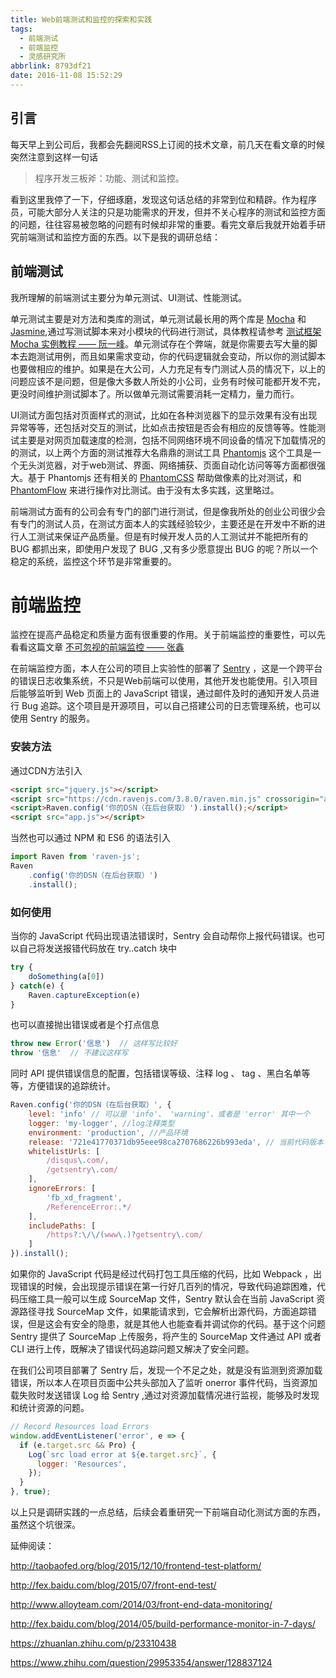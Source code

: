 ```yaml
---
title: Web前端测试和监控的探索和实践
tags:
  - 前端测试
  - 前端监控
  - 灵感研究所
abbrlink: 8793df21
date: 2016-11-08 15:52:29
---
```


## 引言
每天早上到公司后，我都会先翻阅RSS上订阅的技术文章，前几天在看文章的时候突然注意到这样一句话
> 程序开发三板斧：功能、测试和监控。

看到这里我停了一下，仔细琢磨，发现这句话总结的非常到位和精辟。作为程序员，可能大部分人关注的只是功能需求的开发，但并不关心程序的测试和监控方面的问题，往往容易被忽略的问题有时候却非常的重要。看完文章后我就开始着手研究前端测试和监控方面的东西。以下是我的调研总结：

## 前端测试
我所理解的前端测试主要分为单元测试、UI测试、性能测试。

单元测试主要是对方法和类库的测试，单元测试最长用的两个库是  [Mocha](https://mochajs.org/) 和 [Jasmine](https://jasmine.github.io/),通过写测试脚本来对小模块的代码进行测试，具体教程请参考 [测试框架 Mocha 实例教程 —— 阮一峰](http://www.ruanyifeng.com/blog/2015/12/a-mocha-tutorial-of-examples.html)。单元测试存在个弊端，就是你需要去写大量的脚本去跑测试用例，而且如果需求变动，你的代码逻辑就会变动，所以你的测试脚本也要做相应的维护。如果是在大公司，人力充足有专门测试人员的情况下，以上的问题应该不是问题，但是像大多数人所处的小公司，业务有时候可能都开发不完，更没时间维护测试脚本了。所以做单元测试需要消耗一定精力，量力而行。

UI测试方面包括对页面样式的测试，比如在各种浏览器下的显示效果有没有出现异常等等，还包括对交互的测试，比如点击按钮是否会有相应的反馈等等。性能测试主要是对网页加载速度的检测，包括不同网络环境不同设备的情况下加载情况的的测试，以上两个方面的测试推荐大名鼎鼎的测试工具 [Phantomjs](http://phantomjs.org/) 这个工具是一个无头浏览器，对于web测试、界面、网络捕获、页面自动化访问等等方面都很强大。基于 Phantomjs 还有相关的 [PhantomCSS](https://github.com/Huddle/PhantomCSS) 帮助做像素的比对测试，和 [PhantomFlow](https://github.com/Huddle/PhantomFlow) 来进行操作对比测试。由于没有太多实践，这里略过。

前端测试方面有的公司会有专门的部门进行测试，但是像我所处的创业公司很少会有专门的测试人员，在测试方面本人的实践经验较少，主要还是在开发中不断的进行人工测试来保证产品质量。但是有时候开发人员的人工测试并不能把所有的 BUG 都抓出来，即使用户发现了 BUG ,又有多少愿意提出 BUG 的呢？所以一个稳定的系统，监控这个环节是非常重要的。

# 前端监控
监控在提高产品稳定和质量方面有很重要的作用。关于前端监控的重要性，可以先看看这篇文章 [不可忽视的前端监控 —— 张鑫](https://zhuanlan.zhihu.com/p/23310438)

在前端监控方面，本人在公司的项目上实验性的部署了 [Sentry](https://github.com/getsentry/sentry) ，这是一个跨平台的错误日志收集系统，不只是Web前端可以使用，其他开发也能使用。引入项目后能够监听到 Web 页面上的 JavaScript 错误，通过邮件及时的通知开发人员进行 Bug 追踪。这个项目是开源项目，可以自己搭建公司的日志管理系统，也可以使用 Sentry 的服务。

### 安装方法
通过CDN方法引入
``` html
<script src="jquery.js"></script>
<script src="https://cdn.ravenjs.com/3.8.0/raven.min.js" crossorigin="anonymous"></script>
<script>Raven.config('你的DSN（在后台获取）').install();</script>
<script src="app.js"></script>
```
当然也可以通过 NPM 和 ES6 的语法引入
``` javascript
import Raven from 'raven-js';
Raven
    .config('你的DSN（在后台获取）')
    .install();
```

### 如何使用
当你的 JavaScript 代码出现语法错误时，Sentry 会自动帮你上报代码错误。也可以自己将发送报错代码放在 try..catch 块中
``` javascript
try {
    doSomething(a[0])
} catch(e) {
    Raven.captureException(e)
}
```
也可以直接抛出错误或者是个打点信息
``` javascript
throw new Error('信息')  // 这样写比较好
throw '信息'  // 不建议这样写
```

同时 API 提供错误信息的配置，包括错误等级、注释 log 、 tag 、黑白名单等等，方便错误的追踪统计。
``` javascript
Raven.config('你的DSN（在后台获取）', {
    level: 'info' // 可以是 'info'、 'warning'、或者是 'error' 其中一个
    logger: 'my-logger', //log注释类型 
    environment: 'production', //产品环境
    release: '721e41770371db95eee98ca2707686226b993eda', // 当前代码版本
    whitelistUrls: [ 
        /disqus\.com/,
        /getsentry\.com/
    ], 
    ignoreErrors: [
        'fb_xd_fragment',
        /ReferenceError:.*/
    ],
    includePaths: [
        /https?:\/\/(www\.)?getsentry\.com/
    ]
}).install();
```

如果你的 JavaScript 代码是经过代码打包工具压缩的代码，比如 Webpack ，出现错误的时候，会出现提示错误在第一行好几百列的情况，导致代码追踪困难，代码压缩工具一般可以生成 SourceMap 文件，Sentry 默认会在当前 JavaScript 资源路径寻找 SourceMap 文件，如果能请求到，它会解析出源代码，方面追踪错误，但是这会有安全的隐患，就是其他人也能查看并调试你的代码。基于这个问题 Sentry 提供了 SourceMap 上传服务，将产生的 SourceMap 文件通过 API 或者 CLI 进行上传，既解决了错误代码追踪问题又解决了安全问题。

在我们公司项目部署了 Sentry 后，发现一个不足之处，就是没有监测到资源加载错误，所以本人在项目页面中公共头部加入了监听 onerror 事件代码，当资源加载失败时发送错误 Log 给 Sentry ,通过对资源加载情况进行监视，能够及时发现和统计资源的问题。
``` javascript
// Record Resources load Errors
window.addEventListener('error', e => {
  if (e.target.src && Pro) {
    Log(`src load error at ${e.target.src}`, {
      logger: 'Resources',
    });
  }
}, true);
```

以上只是调研实践的一点总结，后续会着重研究一下前端自动化测试方面的东西，虽然这个坑很深。

延伸阅读：

http://taobaofed.org/blog/2015/12/10/frontend-test-platform/

http://fex.baidu.com/blog/2015/07/front-end-test/

http://www.alloyteam.com/2014/03/front-end-data-monitoring/

http://fex.baidu.com/blog/2014/05/build-performance-monitor-in-7-days/

https://zhuanlan.zhihu.com/p/23310438

https://www.zhihu.com/question/29953354/answer/128837124





